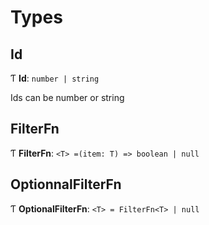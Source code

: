# Types

## Id
Ƭ **Id**: `number | string`

Ids can be number or string
## FilterFn
Ƭ **FilterFn**: `<T> =(item: T) => boolean | null`


## OptionnalFilterFn
Ƭ **OptionalFilterFn**: `<T> = FilterFn<T> | null`


